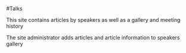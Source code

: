 #Talks

This site contains articles by speakers as well as a gallery and meeting history

The site administrator adds articles and article information to speakers gallery
